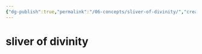 ```yaml
---
{"dg-publish":true,"permalink":"/06-concepts/sliver-of-divinity/","created":"2024-10-29T10:01:07.724-05:00","updated":"2024-10-29T10:01:56.134-05:00"}
---
```


# sliver of divinity
